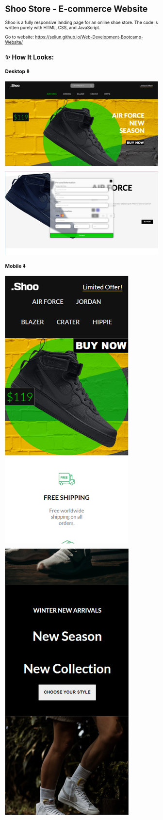 # Shoo Store - E-commerce Website

Shoo is a fully responsive landing page for an online shoe store. The code is written purely with HTML, CSS, and JavaScript.

Go to website: https://seliun.github.io/Web-Development-Bootcamp-Website/

## ✨ How It Looks:

### Desktop ⬇️

![Shoo Store Landing Page](readme-img/desktop_1.png)

![Shoo Store Landing Page](readme-img/desktop_2.png)

### Mobile ⬇️

![Shoo Store Landing Page](readme-img/mobile_1.png)

![Shoo Store Landing Page](readme-img/mobile_2.png)
